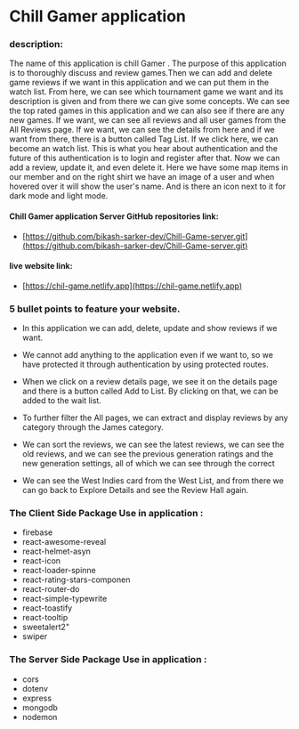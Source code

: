# Chill Gamer application

### description:

The name of this application is chill Gamer . The purpose of this application is to thoroughly discuss and review games.Then we can add and delete game reviews if we want in this application and we can put them in the watch list. From here, we can see which tournament game we want and its description is given and from there we can give some concepts. We can see the top rated games in this application and we can also see if there are any new games. If we want, we can see all reviews and all user games from the All Reviews page. If we want, we can see the details from here and if we want from there, there is a button called Tag List. If we click here, we can become an watch list. This is what you hear about authentication and the future of this authentication is to login and register after that. Now we can add a review, update it, and even delete it. Here we have some map items in our member and on the right shirt we have an image of a user and when hovered over it will show the user's name. And is there an icon next to it for dark mode and light mode.

#### Chill Gamer application Server GitHub repositories link:

- [https://github.com/bikash-sarker-dev/Chill-Game-server.git](https://github.com/bikash-sarker-dev/Chill-Game-server.git)

#### live website link:

- [https://chil-game.netlify.app](https://chil-game.netlify.app)

### 5 bullet points to feature your website.

- In this application we can add, delete, update and show reviews if we want.
- We cannot add anything to the application even if we want to, so we have protected it through authentication by using protected routes.

- When we click on a review details page, we see it on the details page and there is a button called Add to List. By clicking on that, we can be added to the wait list.

- To further filter the All pages, we can extract and display reviews by any category through the James category.

- We can sort the reviews, we can see the latest reviews, we can see the old reviews, and we can see the previous generation ratings and the new generation settings, all of which we can see through the correct

- We can see the West Indies card from the West List, and from there we can go back to Explore Details and see the Review Hall again.

### The Client Side Package Use in application :

- firebase
- react-awesome-reveal
- react-helmet-asyn
- react-icon
- react-loader-spinne
- react-rating-stars-componen
- react-router-do
- react-simple-typewrite
- react-toastify
- react-tooltip
- sweetalert2"
- swiper

### The Server Side Package Use in application :

- cors
- dotenv
- express
- mongodb
- nodemon
